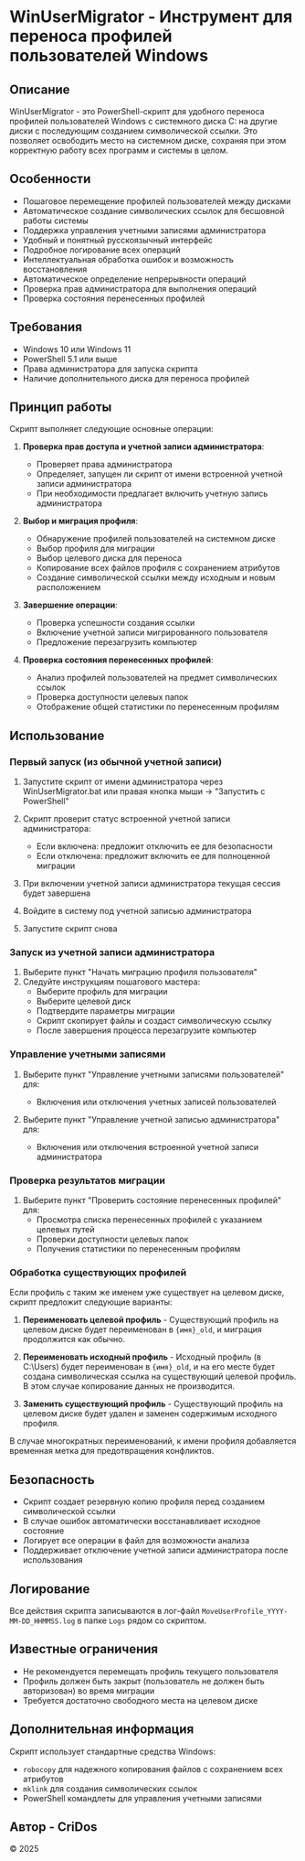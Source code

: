 # WinUserMigrator - Инструмент для переноса профилей пользователей Windows

## Описание

WinUserMigrator - это PowerShell-скрипт для удобного переноса профилей пользователей Windows с системного диска C: на другие диски с последующим созданием символической ссылки. Это позволяет освободить место на системном диске, сохраняя при этом корректную работу всех программ и системы в целом.

## Особенности

- Пошаговое перемещение профилей пользователей между дисками
- Автоматическое создание символических ссылок для бесшовной работы системы
- Поддержка управления учетными записями администратора
- Удобный и понятный русскоязычный интерфейс
- Подробное логирование всех операций
- Интеллектуальная обработка ошибок и возможность восстановления
- Автоматическое определение непрерывности операций
- Проверка прав администратора для выполнения операций
- Проверка состояния перенесенных профилей

## Требования

- Windows 10 или Windows 11
- PowerShell 5.1 или выше
- Права администратора для запуска скрипта
- Наличие дополнительного диска для переноса профилей

## Принцип работы

Скрипт выполняет следующие основные операции:

1. **Проверка прав доступа и учетной записи администратора**:
   - Проверяет права администратора
   - Определяет, запущен ли скрипт от имени встроенной учетной записи администратора
   - При необходимости предлагает включить учетную запись администратора

2. **Выбор и миграция профиля**:
   - Обнаружение профилей пользователей на системном диске
   - Выбор профиля для миграции
   - Выбор целевого диска для переноса
   - Копирование всех файлов профиля с сохранением атрибутов
   - Создание символической ссылки между исходным и новым расположением

3. **Завершение операции**:
   - Проверка успешности создания ссылки
   - Включение учетной записи мигрированного пользователя
   - Предложение перезагрузить компьютер

4. **Проверка состояния перенесенных профилей**:
   - Анализ профилей пользователей на предмет символических ссылок
   - Проверка доступности целевых папок
   - Отображение общей статистики по перенесенным профилям

## Использование

### Первый запуск (из обычной учетной записи)

1. Запустите скрипт от имени администратора через WinUserMigrator.bat или правая кнопка мыши -> "Запустить с PowerShell"
2. Скрипт проверит статус встроенной учетной записи администратора:
   - Если включена: предложит отключить ее для безопасности
   - Если отключена: предложит включить ее для полноценной миграции

3. При включении учетной записи администратора текущая сессия будет завершена
4. Войдите в систему под учетной записью администратора
5. Запустите скрипт снова

### Запуск из учетной записи администратора

1. Выберите пункт "Начать миграцию профиля пользователя"
2. Следуйте инструкциям пошагового мастера:
   - Выберите профиль для миграции
   - Выберите целевой диск
   - Подтвердите параметры миграции
   - Скрипт скопирует файлы и создаст символическую ссылку
   - После завершения процесса перезагрузите компьютер

### Управление учетными записями

1. Выберите пункт "Управление учетными записями пользователей" для:
   - Включения или отключения учетных записей пользователей

2. Выберите пункт "Управление учетной записью администратора" для:
   - Включения или отключения встроенной учетной записи администратора

### Проверка результатов миграции

1. Выберите пункт "Проверить состояние перенесенных профилей" для:
   - Просмотра списка перенесенных профилей с указанием целевых путей
   - Проверки доступности целевых папок
   - Получения статистики по перенесенным профилям

### Обработка существующих профилей

Если профиль с таким же именем уже существует на целевом диске, скрипт предложит следующие варианты:

1. **Переименовать целевой профиль** - Существующий профиль на целевом диске будет переименован в `{имя}_old`, и миграция продолжится как обычно.

2. **Переименовать исходный профиль** - Исходный профиль (в C:\Users) будет переименован в `{имя}_old`, и на его месте будет создана символическая ссылка на существующий целевой профиль. В этом случае копирование данных не производится.

3. **Заменить существующий профиль** - Существующий профиль на целевом диске будет удален и заменен содержимым исходного профиля.

В случае многократных переименований, к имени профиля добавляется временная метка для предотвращения конфликтов.

## Безопасность

- Скрипт создает резервную копию профиля перед созданием символической ссылки
- В случае ошибок автоматически восстанавливает исходное состояние
- Логирует все операции в файл для возможности анализа
- Поддерживает отключение учетной записи администратора после использования

## Логирование

Все действия скрипта записываются в лог-файл `MoveUserProfile_YYYY-MM-DD_HHMMSS.log` в папке `Logs` рядом со скриптом.

## Известные ограничения

- Не рекомендуется перемещать профиль текущего пользователя
- Профиль должен быть закрыт (пользователь не должен быть авторизован) во время миграции
- Требуется достаточно свободного места на целевом диске

## Дополнительная информация

Скрипт использует стандартные средства Windows:
- `robocopy` для надежного копирования файлов с сохранением всех атрибутов
- `mklink` для создания символических ссылок
- PowerShell командлеты для управления учетными записями

## Автор - CriDos

© 2025